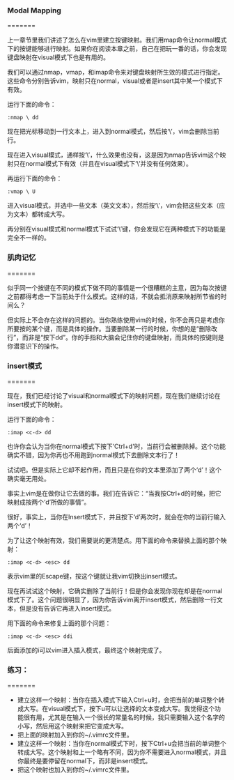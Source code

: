 ### Modal Mapping
=======

上一章节里我们讲述了怎么在vim里建立按键映射。我们用map命令让normal模式下的按键能够进行映射。如果你在阅读本章之前，自己在把玩一番的话，你会发现键盘映射在visual模式下也是有用的。
     
我们可以通过nmap，vmap，和imap命令来对键盘映射所生效的模式进行指定。这些命令分别告诉vim，映射只在normal，visual或者是insert其中某一个模式下有效。
     
运行下面的命令：

`:nmap \ dd`
     
现在把光标移动到一行文本上，进入到normal模式，然后按‘\’，vim会删除当前行。

现在进入visual模式，通样按‘\’，什么效果也没有，这是因为nmap告诉vim这个映射只在normal模式下有效（并且在visual模式下‘\’并没有任何效果）。

再运行下面的命令：

`:vmap \ U`

进入visual模式，并选中一些文本（英文文本），然后按‘\’，vim会把这些文本（应为文本）都转成大写。

再分别在visual模式和normal模式下试试‘\’键，你会发现它在两种模式下的功能是完全不一样的。

### 肌肉记忆
=======

似乎同一个按键在不同的模式下做不同的事情是一个很糟糕的主意，因为每次按键之前都得考虑一下当前处于什么模式。这样的话，不就会抵消原来映射所节省的时间么？
     
但实际上不会存在这样的问题的。当你熟练使用vim的时候，你不会再只是考虑你所要按的某个键，而是具体的操作。当要删除某一行的时候，你想的是“删除改行”，而非是“按下dd”。你的手指和大脑会记住你的键盘映射，而具体的按键则是你潜意识下的操作。

### insert模式
=======

现在，我们已经讨论了visual和normal模式下的映射问题，现在我们继续讨论在insert模式下的映射。

运行下面的命令：

`:imap <c-d> dd`

也许你会认为当你在normal模式下按下'Ctrl+d'时，当前行会被删除掉。这个功能确实不错，因为你再也不用跑到normal模式下去删除文本行了！

试试吧。但是实际上它却不起作用，而且只是在你的文本里添加了两个‘d’！这个确实毫无用处。
     
事实上vim是在做你让它去做的事。我们在告诉它：“当我按Ctrl+d的时候，把它映射成按两个‘d’所做的事情”。

很好，事实上，当你在Insert模式下，并且按下‘d’两次时，就会在你的当前行输入两个‘d’！

为了让这个映射有效，我们需要说的更清楚点。用下面的命令来替换上面的那个映射：

`:imap <c-d> <esc> dd`

<esc>表示vim里的Escape键，按这个键就让我vim切换出insert模式。

现在再试试这个映射，它确实删除了当前行！但是你会发现你现在却是在normal模式下了。这个问题很明显了，因为你告诉vim离开insert模式，然后删除一行文本，但是没有告诉它再进入insert模式。
     
用下面的命令来修复上面的那个问题：

`:imap <c-d> <esc> ddi`

后面添加的i可以vim进入插入模式，最终这个映射完成了。

### 练习：
=======

- 建立这样一个映射：当你在插入模式下输入Ctrl+u时，会把当前的单词整个转成大写。在visual模式下，按下u可以让选择的文本变成大写。我觉得这个功能很有用，尤其是在输入一个很长的常量名的时候，我只需要输入这个名字的小写，然后用这个映射来把它变成大写。
- 把上面的映射加入到你的~/.vimrc文件里。
- 建立这样一个映射：当你在normal模式下时，按下Ctrl+u会把当前的单词整个转成大写。这个映射和上一个略有不同，因为你不需要进入normal模式，并且你最终是要停留在normal下，而非是insert模式。
- 把这个映射也加入到你的~/.vimrc文件里。
